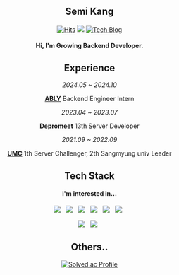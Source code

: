 <!-- ![header](https://capsule-render.vercel.app/api?type=Waving&color=ffa61e&height=200&section=header&text=Semi's%20Github&fontSize=80&animation=fadeIn&&fontColor=FFFFFF)
 -->
<div align="center">

## Semi Kang

[![Hits](https://hits.seeyoufarm.com/api/count/incr/badge.svg?url=https%3A%2F%2Fgithub.com%2Fsemi-cloud&count_bg=%23FBAFA4&title_bg=%23555555&icon=&icon_color=%23E7E7E7&title=hits&edge_flat=false)](https://github.com/semi-cloud)
<img src="https://img.shields.io/github/followers/semi-cloud?style=social">
[![Tech Blog](https://img.shields.io/badge/Velog-20C997?style=flat-square&logo=velog&logoColor=white)](https://velog.io/@semi-cloud)
#### Hi, I'm Growing Backend Developer.

<!-- ![Anurag's GitHub stats](https://github-readme-stats.vercel.app/api?username=semi-cloud&show_icons=true&theme=gruvbox) -->

## Experience
_2024.05 ~ 2024.10_ </p>
**[ABLY](https://m.a-bly.com/)** Backend Engineer Intern </p>
_2023.04 ~ 2023.07_ </p>
**[Depromeet](https://www.depromeet.com/)** 13th Server Developer </p>
_2021.09 ~ 2022.09_ </p>
**[UMC](https://www.smumc.co.kr/)** 1th Server Challenger, 2th Sangmyung univ Leader


## Tech Stack 
####  I'm interested in... </br>
<p>
<img src="https://img.shields.io/badge/SpringBoot-6DB33F?style=flat-square&logo=SpringBoot&logoColor=white"/></a> &nbsp
<img src="https://img.shields.io/badge/Java-ED8B00?style=flat-square&logo=openjdk&logoColor=white"/></a> &nbsp
<img src="https://img.shields.io/badge/Kotlin-7F52FF?style=flat-square&logo=Kotlin&logoColor=white"/></a> &nbsp
<img src="https://img.shields.io/badge/Python-3776AB?style=flat-square&logo=Python&logoColor=white"/></a> &nbsp
<img src="https://img.shields.io/badge/MySQL-4479A1?style=flat-square&logo=MySQL&logoColor=white"/></a> &nbsp
<img src="https://img.shields.io/badge/-Redis-DC382D?logo=Redis&logoColor=FFF"/></a> &nbsp </p>
<img src="https://img.shields.io/badge/Docker-2496ED?style=flat-square&logo=Docker&logoColor=white"/> &nbsp
<img src="https://img.shields.io/badge/AWS-232F3E?style=flat&logo=amazonwebservices&logoColor=white"/></a> &nbsp </p>
</p>

## Others..
[![Solved.ac Profile](http://mazassumnida.wtf/api/v2/generate_badge?boj=sksmsrkdtpal)](https://solved.ac/sksmsrkdtpal/)
